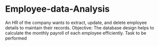 # Employee-data-Analysis
An HR of the company wants to extract, update, and delete employee details to maintain their records.  Objective: The database design helps to calculate the monthly payroll of each employee efficiently.  Task to be performed
